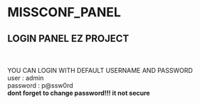 # MISSCONF_PANEL
<h2>LOGIN PANEL EZ PROJECT</h2> <br>
<br>
YOU CAN LOGIN WITH DEFAULT USERNAME AND PASSWORD<br>
user : admin<br>
password : p@ssw0rd<br>
<b>dont forget to change password!!! it not secure</b>

